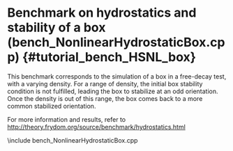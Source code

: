 Benchmark on hydrostatics and stability of a box (bench_NonlinearHydrostaticBox.cpp) {#tutorial_bench_HSNL_box}
================================================

This benchmark corresponds to the simulation of a box in a free-decay test, with a varying density. For a range of
density, the initial box stability condition is not fulfilled, leading the box to stabilize at an odd orientation.
Once the density is out of this range, the box comes back to a more common stabilized orientation.

For more information and results, refer to http://theory.frydom.org/source/benchmark/hydrostatics.html


\include bench_NonlinearHydrostaticBox.cpp
